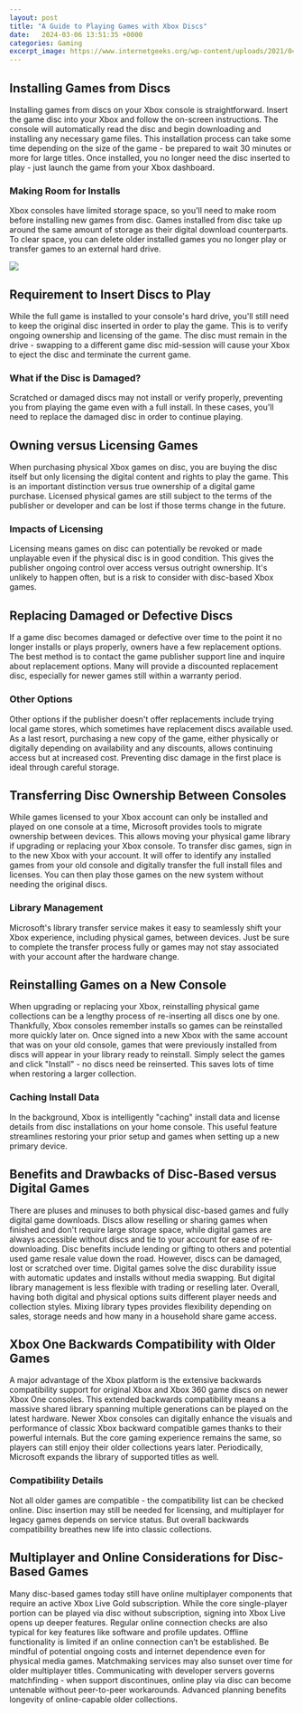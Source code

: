 ```yaml
---
layout: post
title: "A Guide to Playing Games with Xbox Discs"
date:   2024-03-06 13:51:35 +0000
categories: Gaming
excerpt_image: https://www.internetgeeks.org/wp-content/uploads/2021/04/How-To-Play-Xbox-One-Games-On-PC-With-Disc-1.jpg
---
```


## Installing Games from Discs
Installing games from discs on your Xbox console is straightforward. Insert the game disc into your Xbox and follow the on-screen instructions. The console will automatically read the disc and begin downloading and installing any necessary game files. This installation process can take some time depending on the size of the game - be prepared to wait 30 minutes or more for large titles. Once installed, you no longer need the disc inserted to play - just launch the game from your Xbox dashboard. 
### Making Room for Installs
Xbox consoles have limited storage space, so you'll need to make room before installing new games from disc. Games installed from disc take up around the same amount of storage as their digital download counterparts. To clear space, you can delete older installed games you no longer play or transfer games to an external hard drive.

![](https://www.internetgeeks.org/wp-content/uploads/2021/04/How-To-Play-Xbox-One-Games-On-PC-With-Disc-1.jpg)
## Requirement to Insert Discs to Play
While the full game is installed to your console's hard drive, you'll still need to keep the original disc inserted in order to play the game. This is to verify ongoing ownership and licensing of the game. The disc must remain in the drive - swapping to a different game disc mid-session will cause your Xbox to eject the disc and terminate the current game. 
### What if the Disc is Damaged?
Scratched or damaged discs may not install or verify properly, preventing you from playing the game even with a full install. In these cases, you'll need to replace the damaged disc in order to continue playing.
## Owning versus Licensing Games
When purchasing physical Xbox games on disc, you are buying the disc itself but only licensing the digital content and rights to play the game. This is an important distinction versus true ownership of a digital game purchase. Licensed physical games are still subject to the terms of the publisher or developer and can be lost if those terms change in the future. 
### Impacts of Licensing
Licensing means games on disc can potentially be revoked or made unplayable even if the physical disc is in good condition. This gives the publisher ongoing control over access versus outright ownership. It's unlikely to happen often, but is a risk to consider with disc-based Xbox games.
## Replacing Damaged or Defective Discs 
If a game disc becomes damaged or defective over time to the point it no longer installs or plays properly, owners have a few replacement options. The best method is to contact the game publisher support line and inquire about replacement options. Many will provide a discounted replacement disc, especially for newer games still within a warranty period. 
### Other Options
Other options if the publisher doesn't offer replacements include trying local game stores, which sometimes have replacement discs available used. As a last resort, purchasing a new copy of the game, either physically or digitally depending on availability and any discounts, allows continuing access but at increased cost. Preventing disc damage in the first place is ideal through careful storage.
## Transferring Disc Ownership Between Consoles
While games licensed to your Xbox account can only be installed and played on one console at a time, Microsoft provides tools to migrate ownership between devices. This allows moving your physical game library if upgrading or replacing your Xbox console. 
To transfer disc games, sign in to the new Xbox with your account. It will offer to identify any installed games from your old console and digitally transfer the full install files and licenses. You can then play those games on the new system without needing the original discs. 
### Library Management
Microsoft's library transfer service makes it easy to seamlessly shift your Xbox experience, including physical games, between devices. Just be sure to complete the transfer process fully or games may not stay associated with your account after the hardware change.
## Reinstalling Games on a New Console
When upgrading or replacing your Xbox, reinstalling physical game collections can be a lengthy process of re-inserting all discs one by one. Thankfully, Xbox consoles remember installs so games can be reinstalled more quickly later on.
Once signed into a new Xbox with the same account that was on your old console, games that were previously installed from discs will appear in your library ready to reinstall. Simply select the games and click "Install" - no discs need be reinserted. This saves lots of time when restoring a larger collection.
### Caching Install Data 
In the background, Xbox is intelligently "caching" install data and license details from disc installations on your home console. This useful feature streamlines restoring your prior setup and games when setting up a new primary device.
## Benefits and Drawbacks of Disc-Based versus Digital Games
There are pluses and minuses to both physical disc-based games and fully digital game downloads. Discs allow reselling or sharing games when finished and don't require large storage space, while digital games are always accessible without discs and tie to your account for ease of re-downloading. 
Disc benefits include lending or gifting to others and potential used game resale value down the road. However, discs can be damaged, lost or scratched over time. Digital games solve the disc durability issue with automatic updates and installs without media swapping. But digital library management is less flexible with trading or reselling later. 
Overall, having both digital and physical options suits different player needs and collection styles. Mixing library types provides flexibility depending on sales, storage needs and how many in a household share game access.
## Xbox One Backwards Compatibility with Older Games
A major advantage of the Xbox platform is the extensive backwards compatibility support for original Xbox and Xbox 360 game discs on newer Xbox One consoles. This extended backwards compatibility means a massive shared library spanning multiple generations can be played on the latest hardware. 
Newer Xbox consoles can digitally enhance the visuals and performance of classic Xbox backward compatible games thanks to their powerful internals. But the core gaming experience remains the same, so players can still enjoy their older collections years later. Periodically, Microsoft expands the library of supported titles as well.
### Compatibility Details
Not all older games are compatible - the compatibility list can be checked online. Disc insertion may still be needed for licensing, and multiplayer for legacy games depends on service status. But overall backwards compatibility breathes new life into classic collections.
## Multiplayer and Online Considerations for Disc-Based Games 
Many disc-based games today still have online multiplayer components that require an active Xbox Live Gold subscription. While the core single-player portion can be played via disc without subscription, signing into Xbox Live opens up deeper features.
Regular online connection checks are also typical for key features like software and profile updates. Offline functionality is limited if an online connection can’t be established. Be mindful of potential ongoing costs and internet dependence even for physical media games. 
Matchmaking services may also sunset over time for older multiplayer titles. Communicating with developer servers governs matchfinding - when support discontinues, online play via disc can become untenable without peer-to-peer workarounds. Advanced planning benefits longevity of online-capable older collections.
